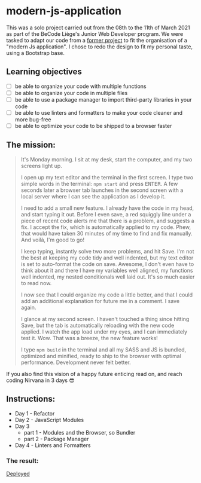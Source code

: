# modern-js-application

This was a solo project carried out from the 08th to the 11th of March 2021 as part of the BeCode Liège's Junior Web Developer program. We were tasked to adapt our code from a [former project](https://github.com/CharlotteMoureau/character-manager-js) to fit the organisation of a "modern Js application". I chose to redo the design to fit my personal taste, using a Bootstrap base.

## Learning objectives

- [ ] be able to organize your code with multiple functions
- [ ] be able to organize your code in multiple files
- [ ] be able to use a package manager to import third-party libraries in your code
- [ ] be able to use linters and formatters to make your code cleaner and more bug-free
- [ ] be able to optimize your code to be shipped to a browser faster

## The mission:

> It's Monday morning. I sit at my desk, start the computer, and my two screens light up.
>
> I open up my text editor and the terminal in the first screen. I type two simple words in the terminal: `npm start` and press <kbd>ENTER</kbd>. A few seconds later a browser tab launches in the second screen with a local server where I can see the application as I develop it.
>
> I need to add a small new feature. I already have the code in my head, and start typing it out. Before I even save, a red squiggly line under a piece of recent code alerts me that there is a problem, and suggests a fix. I accept the fix, which is automatically applied to my code. Phew, that would have taken 30 minutes of my time to find and fix manually. And voilà, I'm good to go!
>
> I keep typing, instantly solve two more problems, and hit Save. I'm not the best at keeping my code tidy and well indented, but my text editor is set to auto-format the code on save. Awesome, I don't even have to think about it and there I have my variables well aligned, my functions well indented, my nested conditionals well laid out. It's so much easier to read now.
>
> I now see that I could organize my code a little better, and that I could add an additional explanation for future me in a comment. I save again.
>
> I glance at my second screen. I haven't touched a thing since hitting Save, but the tab is automatically reloading with the new code applied. I watch the app load under my eyes, and I can immediately test it. Wow. That was a breeze, the new feature works!
>
> I type `npm build` in the terminal and all my SASS and JS is bundled, optimized and minified, ready to ship to the browser with optimal performance. Development never felt better.

If you also find this vision of a happy future enticing read on, and reach coding Nirvana in 3 days 😎

## Instructions:

- Day 1 - Refactor
- Day 2 - JavaScript Modules
- Day 3
  - part 1 - Modules and the Browser, so Bundler
  - part 2 - Package Manager
- Day 4 - Linters and Formatters

### The result:

[Deployed](https://charlottemoureau.github.io/modern-js-application/)
